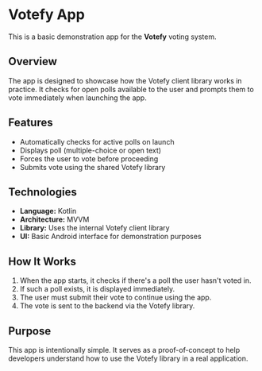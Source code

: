 # Votefy App

This is a basic demonstration app for the **Votefy** voting system.

## Overview

The app is designed to showcase how the Votefy client library works in practice. It checks for open polls available to the user and prompts them to vote immediately when launching the app.

## Features

- Automatically checks for active polls on launch
- Displays poll (multiple-choice or open text)
- Forces the user to vote before proceeding
- Submits vote using the shared Votefy library

## Technologies

- **Language:** Kotlin
- **Architecture:** MVVM
- **Library:** Uses the internal Votefy client library
- **UI:** Basic Android interface for demonstration purposes

## How It Works

1. When the app starts, it checks if there's a poll the user hasn't voted in.
2. If such a poll exists, it is displayed immediately.
3. The user must submit their vote to continue using the app.
4. The vote is sent to the backend via the Votefy library.

## Purpose

This app is intentionally simple. It serves as a proof-of-concept to help developers understand how to use the Votefy library in a real application.
